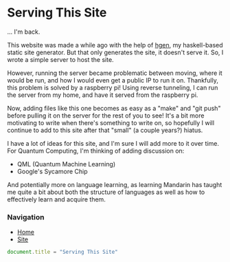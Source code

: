 # Serving This Site 

... I'm back.


This website was made a while ago with the help of [hgen](https://github.com/Birduo/hgen), my haskell-based static site generator.
But that only generates the site, it doesn't serve it. So, I wrote a simple server to host the site.

However, running the server became problematic between moving, where it would be run, and how I would even get a public IP to run it on. 
Thankfully, this problem is solved by a raspberry pi! Using reverse tunneling, I can run the server from my home, and have it served from the raspberry pi.

Now, adding files like this one becomes as easy as a "make" and "git push" before pulling it on the server for the rest of you to see!
It's a bit more motivating to write when there's something to write on, so hopefully I will continue to add to this site after that "small" (a couple years?) hiatus.


I have a lot of ideas for this site, and I'm sure I will add more to it over time.
For Quantum Computing, I'm thinking of adding discussion on:
- QML (Quantum Machine Learning)
- Google's Sycamore Chip

And potentially more on language learning, as learning Mandarin has taught me quite a bit about both the structure of languages as well as how to effectively learn and acquire them.

### Navigation
- [Home](/)
- [Site](/site.md)

```js
document.title = "Serving This Site"
```
